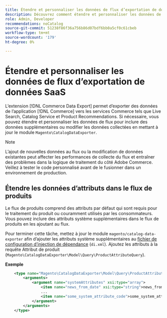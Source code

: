 ```yaml
---
title: Étendre et personnaliser les données de flux d’exportation de données SaaS
description: Découvrez comment étendre et personnaliser les données de flux  [!DNL SaaS Data Export] .
role: Admin, Developer
recommendations: noCatalog
source-git-commit: 51238f86f36a756b86d07bdf6bb0a5cf0c61cbeb
workflow-type: tm+mt
source-wordcount: '179'
ht-degree: 0%

---
```


# Étendre et personnaliser les données de flux d’exportation de données SaaS

L’extension [!DNL Commerce Data Export] permet d’exporter des données de l’application [!DNL Commerce] vers les services Commerce tels que Live Search, Catalog Service et Product Recommendations. Si nécessaire, vous pouvez étendre et personnaliser les données de flux pour inclure des données supplémentaires ou modifier les données collectées en mettant à jour le module `Magento\CatalogDataExporter`.

>[!NOTE]
>
>L’ajout de nouvelles données au flux ou la modification de données existantes peut affecter les performances de collecte du flux et entraîner des problèmes dans la logique de traitement du côté Adobe Commerce. Veillez à tester le code personnalisé avant de le fusionner dans un environnement de production.

## Étendre les données d’attributs dans le flux de produits

Le flux de produits comprend des attributs par défaut qui sont requis pour le traitement du produit ou couramment utilisés par les consommateurs. Vous pouvez inclure des attributs système supplémentaires dans le flux de produits en les ajoutant au flux.

Pour terminer cette tâche, mettez à jour le module `magento/catalog-data-exporter` afin d’ajouter les attributs système supplémentaires au [fichier de configuration d’injection de dépendance](https://developer.adobe.com/commerce/php/development/build/dependency-injection-file/) (`di.xml`). Ajoutez les attributs à la requête Attribut de produit (`Magento\CatalogDataExporter\Model\Query\ProductAttributeQuery`).

**Exemple**

```xml
    <type name="Magento\CatalogDataExporter\Model\Query\ProductAttributeQuery">
        <arguments>
            <argument name="systemAttributes" xsi:type="array">
                <item name="news_from_date" xsi:type="string">news_from_date</item>
                ...
                <item name="some_system_attribute_code">some_system_attribute_code</item>
            </argument>
        </arguments>
    </type>
```
